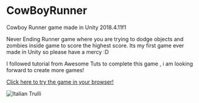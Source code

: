# CowBoyRunner

Cowboy Runner game made in Unity 2018.4.11f1

Never Ending Runner game where you are trying to dodge objects and zombies inside game to score the highest score.
Its my first game ever made in Unity so please have a mercy :D

I followed tutorial from Awesome Tuts to complete this game , i am looking forward to create more games!

<a href="http://mario-antolovic.com/cowboymaster/" target="_blank">Click here to try the game in your browser!</a>

<img src="http://mario-antolovic.com/src/img/menugame.png" alt="Italian Trulli">

